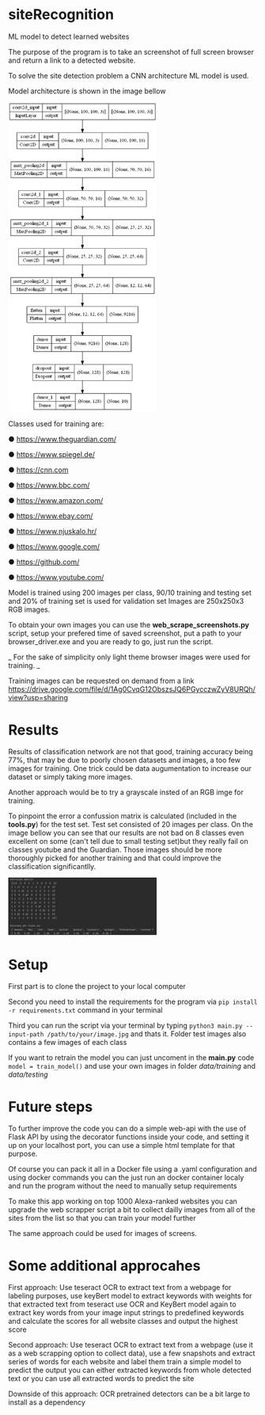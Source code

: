 # siteRecognition
ML model to detect learned websites

The purpose of the program is to take an screenshot of full screen browser and return a link to a detected website.

To solve the site detection problem a CNN architecture ML model is used.

Model architecture is shown in the image bellow

<img
  src="/model2.png"
  alt="Alt text"
  style="display: inline-block; margin: 0 auto; max-width: 300px">
  
  Classes used for training are:
  
 ● https://www.theguardian.com/
 
 ● https://www.spiegel.de/
 
 ● https://cnn.com
 
 ● https://www.bbc.com/
 
 ● https://www.amazon.com/
 
 ● https://www.ebay.com/
 
 ● https://www.njuskalo.hr/
 
 ● https://www.google.com/
 
 ● https://github.com/
 
 ● https://www.youtube.com/

 Model is trained using 200 images per class, 90/10 training and testing set and 20% of training set is used for validation set
 Images are 250x250x3 RGB images.
 
 To obtain your own images you can use the **web_scrape_screenshots.py** script, setup your prefered time of saved screenshot, put a path to your browser_driver.exe and you are  ready to go, just run the script.
 
_ For the sake of simplicity only light theme browser images were used for training. _
 
 Training images can be requested on demand from a link https://drive.google.com/file/d/1Ag0CvqG12ObszsJQ6PGycczwZyV8URQh/view?usp=sharing
 
 # Results
 
 Results of classification network are not that good, training accuracy being 77%, that may be due to poorly chosen datasets and images, a too few images for training.
 One trick could be data augumentation to increase our dataset or simply taking more images. 
 
 Another approach would be to try a grayscale insted of an RGB imge for training.
 
 To pinpoint the error a confussion matrix is calculated (included in the **tools.py**) for the test set.
 Test set consisted of 20 images per class.
 On the image bellow you can see that our results are not bad on 8 classes even excellent on some (can't tell due to small testing set)but they really fail on classes youtube and the Guardian. Those images should be more thoroughly picked for another training and that could improve the classification significantlly.
 
 <img
  src="/confusionMatrix.png"
  alt="Alt text"
  style="display: inline-block; margin: 0 auto; max-width: 300px">
 
 # Setup
 
 First part is to clone the project to your local computer
 
 Second you need to install the requirements for the program via ```pip install -r requirements.txt``` command in your terminal
 
 Third you can run the script via your terminal by typing ```python3 main.py --input-path /path/to/your/image.jpg``` and thats it. 
 Folder test images also contains a few images of each class
 
 If you want to retrain the model you can just uncoment in the **main.py** code ```model = train_model()``` and use your own images in folder _data/training_ and _data/testing_
 
 # Future steps

To further improve the code you can do a simple web-api with the use of Flask API by using the decorator functions inside your code, and setting it up on your localhost port, you can use a simple html template for that purpose.

Of course you can pack it all in a Docker file using a .yaml configuration and using docker commands you can the just run an docker container localy and run the program without the need to manually setup requirements

To make this app working on top 1000 Alexa-ranked websites you can upgrade the web scrapper script a bit to collect dailly images from all of the sites from the list so that you can train your model further

The same approach could be used for images of screens.

# Some additional approcahes

First approach: Use teseract OCR to extract text from a webpage for labeling purposes, 
                use keyBert model to extract keywords with weights for that extracted text from teseract
                use OCR and KeyBert model again to extract key words from your image
                input strings to predefined keywords and calculate the scores for all website classes and output the highest score
                
Second approach: Use teseract OCR to extract text from a webpage (use it as a web scrapping option to collect data), 
                 use a few snapshots and extract series of words for each website and label them
                 train a simple model to predict the output
                 you can either extracted keywords from whole detected text or you can use all extracted words to predict the site 
                        
Downside of this approach: OCR pretrained detectors can be a bit large to install as a dependency
